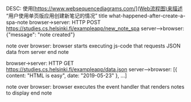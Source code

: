DESC:
使用[https://www.websequencediagrams.com/](Web流程图)来描述
“用户使用单页版应用创建新笔记的情况”
title what-happened-after-create-a-spa-note
browser->server: HTTP POST https://studies.cs.helsinki.fi/exampleapp/new_note_spa
server-->browser: {"message": "note created"}


note over browser:
browser starts executing js-code
that requests JSON data from server
end note

browser->server: HTTP GET https://studies.cs.helsinki.fi/exampleapp/data.json
server-->browser: [{ content: "HTML is easy", date: "2019-05-23" }, ...]

note over browser:
browser executes the event handler
that renders notes to display
end note
